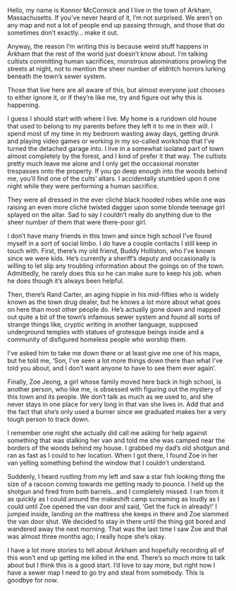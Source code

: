 Hello, my name is Konnor McCormick and I live in the town of Arkham, Massachusetts. If you’ve never heard of it, I’m not surprised. We aren’t on any map and not a lot of people end up passing through, and those that do sometimes don’t exactly… make it out.

Anyway, the reason I’m writing this is because weird stuff happens in Arkham that the rest of the world just doesn’t know about. I’m talking cultists committing human sacrifices, monstrous abominations prowling the streets at night, not to mention the sheer number of eldritch horrors lurking beneath the town’s sewer system. 

Those that live here are all aware of this, but almost everyone just chooses to either ignore it, or if they’re like me, try and figure out why this is happening.

I guess I should start with where I live. My home is a rundown old house that used to belong to my parents before they left it to me in their will. I spend most of my time in my bedroom wasting away days, getting drunk and playing video games or working in my so-called workshop that I’ve turned the detached garage into. 
I live in a somewhat isolated part of town almost completely by the forest, and I kind of prefer it that way. The cultists pretty much leave me alone and I only get the occasional monster trespasses onto the property. 
If you go deep enough into the woods behind me, you’ll find one of the cults’ altars. I accidentally stumbled upon it one night while they were performing a human sacrifice. 

They were all dressed in the ever cliché black hooded robes while one was raising an even more cliché twisted dagger upon some blonde teenage girl splayed on the altar. Sad to say I couldn’t really do anything due to the sheer number of them that were there-poor girl.

I don’t have many friends in this town and since high school I’ve found myself in a sort of social limbo. I do have a couple contacts I still keep in touch with. 
First, there’s my old friend, Buddy Holliston, who I’ve known since we were kids. He’s currently a sheriff’s deputy and occasionally is willing to let slip any troubling information about the goings on of the town. Admittedly, he rarely does this so he can make sure to keep his job. when he does though it’s always been helpful. 

Then, there’s Rand Carter, an aging hippie in his mid-fifties who is widely known as the town drug dealer, but he knows a lot more about what goes on here than most other people do. He’s actually gone down and mapped out quite a bit of the town’s infamous sewer system and found all sorts of strange things like, cryptic writing in another language, supposed underground temples with statues of grotesque beings inside and a community of disfigured homeless people who worship them. 

I’ve asked him to take me down there or at least give me one of his maps, but he told me, ‘Son, I’ve seen a lot more things down there than what I’ve told you about, and I don’t want anyone to have to see them ever again’. 

Finally, Zoe Jeong, a girl whose family moved here back in high school, is another person, who like me, is obsessed with figuring out the mystery of this town and its people. We don’t talk as much as we used to, and she never stays in one place for very long in that van she lives in. Add that and the fact that she’s only used a burner since we graduated makes her a very tough person to track down.

I remember one night she actually did call me asking for help against something that was stalking her van and told me she was camped near the borders of the woods behind my house. I grabbed my dad’s old shotgun and ran as fast as I could to her location. When I got there, I found Zoe in her van yelling something behind the window that I couldn’t understand. 

Suddenly, I heard rustling from my left and saw a star fish looking thing the size of a racoon coming towards me getting ready to pounce. I held up the shotgun and fired from both barrels…and I completely missed. I ran from it as quickly as I could around the makeshift camp screaming as loudly as I could until Zoe opened the van door and said, ‘Get the fuck in already!’ I jumped inside, landing on the mattress she keeps in there and Zoe slammed the van door shut. We decided to stay in there until the thing got bored and wandered away the next morning. That was the last time I saw Zoe and that was almost three months ago; I really hope she’s okay.

I have a lot more stories to tell about Arkham and hopefully recording all of this won’t end up getting me killed in the end. There’s so much more to talk about but I think this is a good start. I’d love to say more, but right now I have a sewer map I need to go try and steal from somebody. This is goodbye for now.